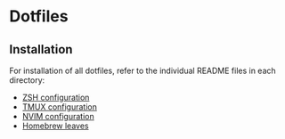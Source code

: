 
# Dotfiles

## Installation

For installation of all dotfiles, refer to the individual README files in each directory:
- [ZSH configuration](omz/README.md)
- [TMUX configuration](tmux/README.md)
- [NVIM configuration](nvim/README.md)
- [Homebrew leaves](homebrew/leaves)
